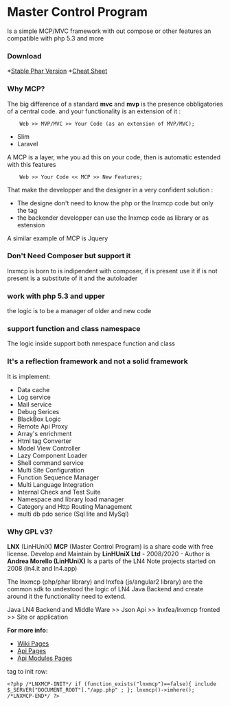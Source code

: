 Master Control Program
=========================
Is a simple MCP/MVC framework with out compose or other features an compatible with php 5.3 and more 

### Download ###
*[Stable Phar Version](https://github.com/linhunix/lnxmcp/blob/3.5.0/dist/lnxmcp.phar)
*[Cheat Sheet](https://github.com/linhunix/lnxmcp/blob/3.5.0/docs/lnxmcp_ChatSheet.pdf)

### Why MCP? ###
The big difference of a standard **mvc** and **mvp** is the presence obbligatories of a central code.
and your functionality is an extension of it :

        Web >> MVP/MVC >> Your Code (as an extension of MVP/MVC);

- Slim 
- Laravel



A MCP is a layer, whe you ad this on your code, then is automatic estended with this features


        Web >> Your Code << MCP >> New Features;
    
That make the developper and the designer in a very confident solution :
- The designe don't need to know the php or the lnxmcp code but only the tag 
- the backender developper can use the lnxmcp code as library or as estension
 
 A similar example of MCP is Jquery 

### Don't Need Composer but support it ###
lnxmcp is born to is indipendent with composer, if is present use it 
if is not present is a substitute of it and the autoloader 

### work with php 5.3 and upper ##
the logic is to be a manager of older and new code 

### support function and class namespace ###
The logic inside support both nmespace function and class

### It's a reflection framework and not a solid framework ###

  It is implement:
 - Data cache 
 - Log service 
 - Mail service 
 - Debug Serices
 - BlackBox Logic
 - Remote Api Proxy 
 - Array's enrichment
 - Html tag Converter
 - Model View Controller 
 - Lazy Component Loader 
 - Shell command service 
 - Multi Site Configuration
 - Function Sequence Manager
 - Multi Language Integration
 - Internal Check and Test Suite
 - Namespace and library load manager
 - Category and Http Routing Management
 - multi db pdo serice (Sql lite and MySql) 
 
### Why GPL v3?

**LNX** (LinHUniX) **MCP** (Master Control Program) is a share code with free license.
Develop and Maintain by **LinHUniX Ltd**  - 2008/2020  - Author is **Andrea Morello (LinHUniX)**
Is a parts of the LN4 Note projects started on 2008 (ln4.it and ln4.app)

The lnxmcp (php/phar library) and lnxfea (js/angular2 library) are the common sdk to undestood
the logic of LN4 Java Backend and create around it the functionality need to extend.

Java LN4 Backend and Middle Ware >> Json Api >> lnxfea/lnxmcp fronted  >> Site or application

**For more info:**
* [Wiki Pages](https://github.com/linhunix/lnxmcp/wiki/)
* [Api Pages](https://linhunix.github.io/lnxmcp-docs/Docs/api)
* [Api Modules Pages](https://linhunix.github.io/lnxmcp-docs/Docs/api/modules)
   
tag to init row:

    <?php /*LNXMCP-INIT*/ if (function_exists("lnxmcp")==false){ include $_SERVER["DOCUMENT_ROOT"]."/app.php" ; }; lnxmcp()->imhere(); /*LNXMCP-END*/ ?>

